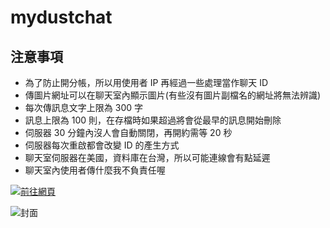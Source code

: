 # mydustchat

## 注意事項

- 為了防止開分帳，所以用使用者 IP 再經過一些處理當作聊天 ID
- 傳圖片網址可以在聊天室內顯示圖片(有些沒有圖片副檔名的網址將無法辨識)
- 每次傳訊息文字上限為 300 字
- 訊息上限為 100 則，在存檔時如果超過將會從最早的訊息開始刪除
- 伺服器 30 分鐘內沒人會自動關閉，再開約需等 20 秒
- 伺服器每次重啟都會改變 ID 的產生方式
- 聊天室伺服器在美國，資料庫在台灣，所以可能連線會有點延遲
- 聊天室內使用者傳什麼我不負責任喔

[![前往網頁](https://raw.githubusercontent.com/wuilliam104286/image_saves/master/img/button/btn-web-red-ch.png "前往網頁")](https://mydustchat.glitch.me)

![封面](https://truth.bahamut.com.tw/s01/202109/d8f48bf26e006512e13d10bc8b43aff0.PNG?w=1000)
